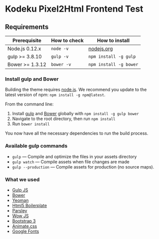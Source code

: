 # Kodeku Pixel2Html Frontend Test 

## Requirements

| Prerequisite    | How to check | How to install
| --------------- | ------------ | ------------- |
| Node.js 0.12.x  | `node -v`    | [nodejs.org](http://nodejs.org/) |
| gulp >= 3.8.10  | `gulp -v`    | `npm install -g gulp` |
| Bower >= 1.3.12 | `bower -v`   | `npm install -g bower` |

### Install gulp and Bower

Building the theme requires [node.js](http://nodejs.org/download/). We recommend you update to the latest version of npm: `npm install -g npm@latest`.

From the command line:

1. Install [gulp](http://gulpjs.com) and [Bower](http://bower.io/) globally with `npm install -g gulp bower`
2. Navigate to the root directory, then run `npm install`
3. Run `bower install`

You now have all the necessary dependencies to run the build process.

### Available gulp commands

* `gulp` — Compile and optimize the files in your assets directory
* `gulp watch` — Compile assets when file changes are made
* `gulp --production` — Compile assets for production (no source maps).

### What we used
* [Gulp JS](http://gulpjs.com)
* [Bower](http://bower.io/)
* [Yeoman](http://yeoman.io)
* [Html5 Boilerplate](https://html5boilerplate.com/)
* [Parsley](http://parsleyjs.org/)
* [Wow JS](http://mynameismatthieu.com/WOW/)
* [Bootstrap 3](http://getbootstrap.com)
* [Animate.css](https://daneden.github.io/animate.css/)
* [Google Fonts](https://www.google.com/fonts)